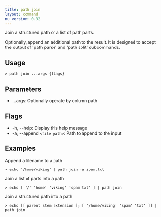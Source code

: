 ```yaml
---
title: path join
layout: command
nu_version: 0.32
---
```


Join a structured path or a list of path parts.

Optionally, append an additional path to the result. It is designed to accept
the output of 'path parse' and 'path split' subcommands.

## Usage

```shell
> path join ...args {flags}
```

## Parameters

- ...args: Optionally operate by column path

## Flags

- -h, --help: Display this help message
- -a, --append `<file path>`: Path to append to the input

## Examples

Append a filename to a path

```shell
> echo '/home/viking' | path join -a spam.txt
```

Join a list of parts into a path

```shell
> echo [ '/' 'home' 'viking' 'spam.txt' ] | path join
```

Join a structured path into a path

```shell
> echo [[ parent stem extension ]; [ '/home/viking' 'spam' 'txt' ]] | path join
```
